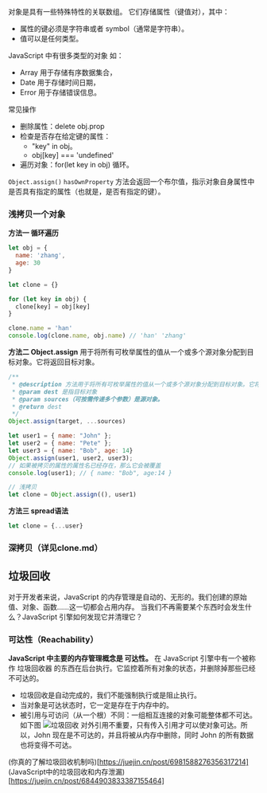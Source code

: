 
对象是具有一些特殊特性的关联数组。
它们存储属性（键值对），其中：
- 属性的键必须是字符串或者 symbol（通常是字符串）。
- 值可以是任何类型。

JavaScript 中有很多类型的对象 如：
- Array 用于存储有序数据集合，
- Date 用于存储时间日期，
- Error 用于存储错误信息。

常见操作
- 删除属性：delete obj.prop
- 检查是否存在给定键的属性：
  - "key" in obj。
  - obj[key] === 'undefined' 
- 遍历对象：for(let key in obj) 循环。

`Object.assign()`
`hasOwnProperty` 方法会返回一个布尔值，指示对象自身属性中是否具有指定的属性（也就是，是否有指定的键）。

### 浅拷贝一个对象
**方法一 循环遍历**
```js
let obj = {
  name: 'zhang',
  age: 30
}

let clone = {}

for (let key in obj) {
  clone[key] = obj[key]
}

clone.name = 'han'
console.log(clone.name, obj.name) // 'han' 'zhang'
```
**方法二 Object.assign** 用于将所有可枚举属性的值从一个或多个源对象分配到目标对象。它将返回目标对象。
```js
/**
 * @description 方法用于将所有可枚举属性的值从一个或多个源对象分配到目标对象。它将返回目标对象。
 * @param dest 是指目标对象
 * @param sources（可按需传递多个参数）是源对象。
 * @return dest
 */
Object.assign(target, ...sources)

let user1 = { name: "John" };
let user2 = { name: "Pete" };
let user3 = { name: "Bob", age: 14}
Object.assign(user1, user2, user3);
// 如果被拷贝的属性的属性名已经存在，那么它会被覆盖
console.log(user1); // { name: "Bob", age:14 }

// 浅拷贝
let clone = Object.assign((), user1)
```
**方法三 spread语法**
```js
let clone = {...user}
```
### 深拷贝（详见clone.md）



## 垃圾回收
对于开发者来说，JavaScript 的内存管理是自动的、无形的。我们创建的原始值、对象、函数……这一切都会占用内存。
当我们不再需要某个东西时会发生什么？JavaScript 引擎如何发现它并清理它？
### 可达性（Reachability）
**JavaScript 中主要的内存管理概念是 可达性。**
在 JavaScript 引擎中有一个被称作 垃圾回收器 的东西在后台执行。它监控着所有对象的状态，并删除掉那些已经不可达的。

- 垃圾回收是自动完成的，我们不能强制执行或是阻止执行。
- 当对象是可达状态时，它一定是存在于内存中的。
- 被引用与可访问（从一个根）不同：一组相互连接的对象可能整体都不可达。
如下图
![垃圾回收](./images/垃圾回收.png)
对外引用不重要，只有传入引用才可以使对象可达。所以，John 现在是不可达的，并且将被从内存中删除，同时 John 的所有数据也将变得不可达。

(你真的了解垃圾回收机制吗)[https://juejin.cn/post/6981588276356317214]
(JavaScript中的垃圾回收和内存泄漏)[https://juejin.cn/post/6844903833387155464]